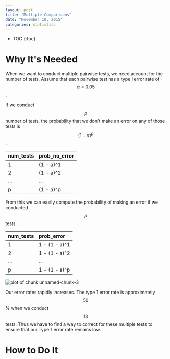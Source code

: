 ```yaml
---
layout: post
title: "Multiple Comparisons"
date: "November 10, 2015"
categories: statistics
---
```


* TOC
{:toc}



# Why It's Needed
When we want to conduct multiple pairwise tests, we need account for the number of tests. Assume that each pairwise test has a type I error rate of $$\alpha = 0.05$$. 

If we conduct $$p$$ number of tests, the probability that we don't make an error on any of those tests is $$(1 - \alpha)^p$$. 

|num_tests |prob_no_error |
|:---------|:-------------|
|1         |(1 - a)^1     |
|2         |(1 - a)^2     |
|...       |...           |
|p         |(1 - a)^p     |

From this we can easily compute the probability of making an error if we conducted $$p$$ tests. 

|num_tests |prob_error    |
|:---------|:-------------|
|1         |1 - (1 - a)^1 |
|2         |1 - (1 - a)^2 |
|...       |...           |
|p         |1 - (1 - a)^p |

<img src="/nhuyhoa/figure/source/2015-11-10-Multiple-Comparisons/unnamed-chunk-3-1.png" title="plot of chunk unnamed-chunk-3" alt="plot of chunk unnamed-chunk-3" style="display: block; margin: auto;" />

Our error rates rapidly increases. The type 1 error rate is approximately $$50$$% when we conduct $$13$$ tests. Thus we have to find a way to correct for these multiple tests to ensure that our Type 1 error rate remains low.

# How to Do It
